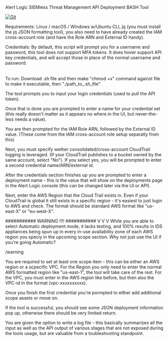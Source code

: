 Alert Logic SIEMless Threat Management API Deployment BASH Tool

[![Git](https://app.soluble.cloud/api/v1/public/badges/13961f5d-c192-407e-97ef-c69860cff11d.svg?orgId=367099919619)](https://app.soluble.cloud/repos/details/github.com/james-hastings/al-siemless-api-deploy-bash-tool?orgId=367099919619)  

Requirements: Linux / macOS / Windows w/Ubuntu CLI, jq (you must install the jq JSON formatting tool), you also need to have already created the IAM cross-account role (and have the Role ARN and External ID handy).

Credentials:  By default, this script will prompt you for a username and password, this tool does not support MFA tokens.  It does hover support API key credentials, and will accept those in place of the normal username and password.


######
######
To run: Download .sh file and then make "chmod +x" command against file to make it executable, then "./path_to_.sh_file"

The tool prompts you to input your login credentials (used to pull the API token).  

Once that is done you are prompted to enter a name for your credential set (this really doesn't matter as it appears no where in the UI, but never-the-less needs a value).

You are then prompted for the IAM Role ARN, followed by the External ID value. (These come from the IAM cross-account role setup separatly from this)

Next, you must specify wether consolidated/cross-account CloudTrail logging is leveraged. (If your CloudTrail publishes to a bucket owned by the same account, select "No").  If you select yes, you will be prompted to enter a second credential name/ARN/external id.

After the credentials section finishes up you are prompted to enter a deployment name - this is the value that will show on the deployments page in the Alert Logic console (this can be changed later via the UI or API).

Next, enter the AWS Region that the Cloud Trail exists in.  Even if your CloudTrail is global it still exists in a specific region - it's easiest to just login to AWS and check.  The format should be standard AWS format like "us-east-X" or "eu-west-X".

###########
WARNING !!!!
###########
       V  V
         V
While you are able to select Automatic deployment mode, it lacks testing, and 100% results in IDS appliances being spun up in every in-use availability zone of each AWS region you speciy in the upcoming scope section.  Why not just use the UI if you're going Automatic?

/warning

You are required to set at least one scope item - this can be either an AWS region or a scpecific VPC.  For the Region you only need to enter the normal AWS formatted region like "us-east-1", the tool will take care of the rest.  For the VPC, you must enter in the AWS region like before, but then also the VPC-id in the format (vpc-xxxxxxxxxx).

Once you finish the first credential you're pormpted to either add additional scope assets or move on.

If the tool is successful, you should see some JSON deployment information pop up, otherwise there should be very limited return.

You are given the option to write a log file - this basically summarizes all the input as well as the API output of various stages that are not exposed during the tools usage, but are valuable from a toubleshooting standpoint.




